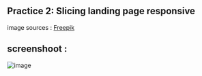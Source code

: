 ## Practice 2: Slicing landing page responsive 
image sources : [Freepik](https://www.freepik.com/free-vector/competitive-intelligence-concept-illustration_18493584.htm#query=find&position=2&from_view=search)
## screenshoot :

![image](https://user-images.githubusercontent.com/72422140/158858578-e947267a-dc8c-4e62-8b69-351fcc30b6ca.png)
